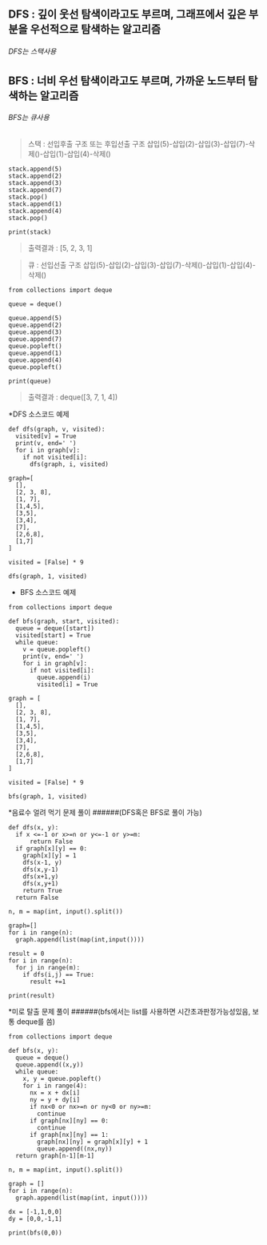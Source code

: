 DFS : 깊이 웃선 탐색이라고도 부르며, 그래프에서 깊은 부분을 우선적으로 탐색하는 알고리즘
---
######   DFS는 스택사용
BFS : 너비 우선 탐색이라고도 부르며, 가까운 노드부터 탐색하는 알고리즘
---
######   BFS는 큐사용
>스택 : 선입후출 구조 또는 후입선출 구조
  >삽입(5)-삽입(2)-삽입(3)-삽입(7)-삭제()-삽입(1)-삽입(4)-삭제()
  ```
  stack.append(5)
  stack.append(2)
  stack.append(3)
  stack.append(7)
  stack.pop()
  stack.append(1)
  stack.append(4)
  stack.pop()
  
  print(stack)
  ```
>출력결과 : [5, 2, 3, 1]

>큐 : 선입선출 구조
  >삽입(5)-삽입(2)-삽입(3)-삽입(7)-삭제()-삽입(1)-삽입(4)-삭제()
  ```
  from collections import deque
  
  queue = deque()
  
  queue.append(5)
  queue.append(2)
  queue.append(3)
  queue.append(7)
  queue.popleft()
  queue.append(1)
  queue.append(4)
  queue.popleft()
  
  print(queue)
  ```
>출력결과 : deque([3, 7, 1, 4])
  

*DFS 소스코드 예제
```
def dfs(graph, v, visited):
  visited[v] = True
  print(v, end=' ')
  for i in graph[v]:
    if not visited[i]:
      dfs(graph, i, visited)

graph=[
  [],
  [2, 3, 8],
  [1, 7],
  [1,4,5],
  [3,5],
  [3,4],
  [7],
  [2,6,8],
  [1,7]
]

visited = [False] * 9

dfs(graph, 1, visited)
```

* BFS 소스코드 예제
```
from collections import deque

def bfs(graph, start, visited):
  queue = deque([start])
  visited[start] = True
  while queue:
    v = queue.popleft()
    print(v, end=' ')
    for i in graph[v]:
      if not visited[i]:
        queue.append(i)
        visited[i] = True

graph = [
  [],
  [2, 3, 8],
  [1, 7],
  [1,4,5],
  [3,5],
  [3,4],
  [7],
  [2,6,8],
  [1,7]
]

visited = [False] * 9

bfs(graph, 1, visited)
```

*음료수 얼려 먹기 문제 풀이
######(DFS혹은 BFS로 풀이 가능)
```
def dfs(x, y):
  if x <=-1 or x>=n or y<=-1 or y>=m:
      return False
  if graph[x][y] == 0:
    graph[x][y] = 1
    dfs(x-1, y)
    dfs(x,y-1)
    dfs(x+1,y)
    dfs(x,y+1)
    return True
  return False

n, m = map(int, input().split())

graph=[]
for i in range(n):
  graph.append(list(map(int,input())))

result = 0
for i in range(n):
  for j in range(m):
    if dfs(i,j) == True:
      result +=1

print(result)
```

*미로 탈출 문제 풀이
######(bfs에서는 list를 사용하면 시간초과판정가능성있음, 보통 deque를 씀)
```
from collections import deque

def bfs(x, y):
  queue = deque()
  queue.append((x,y))
  while queue:
    x, y = queue.popleft()
    for i in range(4):
      nx = x + dx[i]
      ny = y + dy[i]
      if nx<0 or nx>=n or ny<0 or ny>=m:
        continue
      if graph[nx][ny] == 0:
        continue
      if graph[nx][ny] == 1:
        graph[nx][ny] = graph[x][y] + 1
        queue.append((nx,ny))
  return graph[n-1][m-1]

n, m = map(int, input().split())

graph = []
for i in range(n):
  graph.append(list(map(int, input())))

dx = [-1,1,0,0]
dy = [0,0,-1,1]

print(bfs(0,0))
```
